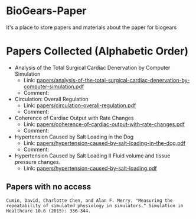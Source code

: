 # BioGears-Paper
It's a place to store papers and materials about the paper for biogears


# Papers Collected (Alphabetic Order)
- Analysis of the Total Surgical Cardiac Denervation by Computer Simulation
  - Link: [papers/analysis-of-the-total-surgical-cardiac-denervation-by-computer-simulation.pdf](papers/analysis-of-the-total-surgical-cardiac-denervation-by-computer-simulation.pdf)
  - Comment:
- Circulation: Overall Regulation
  - Link: [papers/circulation-overall-regulation.pdf](papers/circulation-overall-regulation.pdf)
  - Comment:
- Coherence of Cardiac Output with Rate Changes
  - Link: [papers/coherence-of-cardiac-output-with-rate-changes.pdf](papers/coherence-of-cardiac-output-with-rate-changes.pdf)
  - Comment:
- Hypertension Caused by Salt Loading in the Dog
  - Link: [papers/hypertension-caused-by-salt-loading-in-the-dog.pdf](papers/hypertension-caused-by-salt-loading-in-the-dog.pdf)
  - Comment:
- Hypertension Caused by Salt Loading II Fluid volume and tissue pressure changes.
  - Link: [papers/hypertension-caused-by-salt-loading.pdf](papers/hypertension-caused-by-salt-loading.pdf)

## Papers with no access

    Cumin, David, Charlotte Chen, and Alan F. Merry. "Measuring the repeatability of simulated physiology in simulators." Simulation in Healthcare 10.6 (2015): 336-344.
